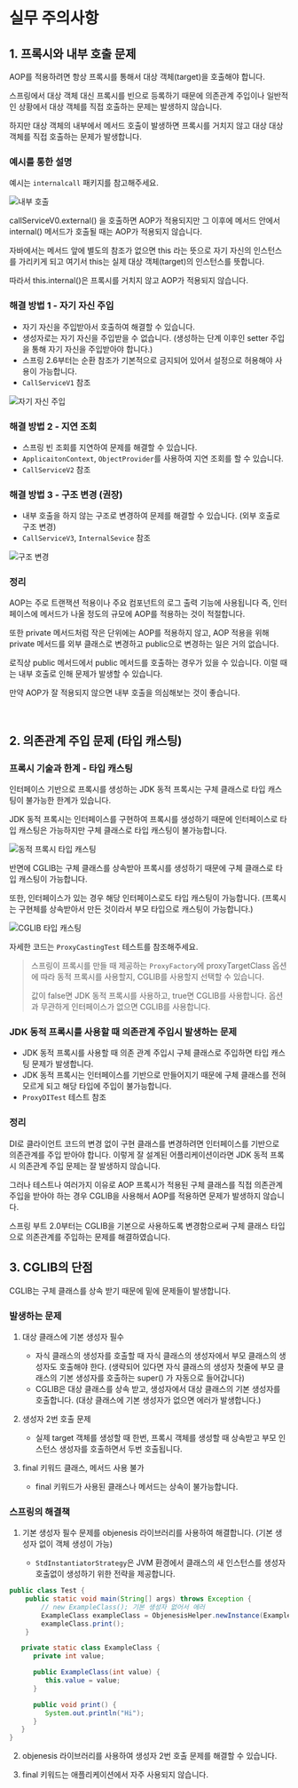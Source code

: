 # 실무 주의사항

## 1. 프록시와 내부 호출 문제

AOP를 적용하려면 항상 프록시를 통해서 대상 객체(target)을 호출해야 합니다.

스프링에서 대상 객체 대신 프록시를 빈으로 등록하기 때문에 의존관계 주입이나 일반적인 상황에서 대상 객체를 직접 호출하는 문제는 발생하지 않습니다.

하지만 대상 객체의 내부에서 메서드 호출이 발생하면 프록시를 거치지 않고 대상 대상 객체를 직접 호출하는 문제가 발생합니다.

### 예시를 통한 설명

예시는 `internalcall` 패키지를 참고해주세요.

![내부 호출](../image/proxy_internalcall.png)

callServiceV0.external() 을 호출하면 AOP가 적용되지만 그 이후에 메서드 안에서 internal() 메서드가 호출될 때는 AOP가 적용되지 않습니다.

자바에서는 메서드 앞에 별도의 참조가 없으면 this 라는 뜻으로 자기 자신의 인스턴스를 가리키게 되고 여기서 this는 실제 대상 객체(target)의 인스턴스를 뜻합니다.

따라서 this.internal()은 프록시를 거치지 않고 AOP가 적용되지 않습니다.

### 해결 방법 1 - 자기 자신 주입

- 자기 자신을 주입받아서 호출하여 해결할 수 있습니다.
- 생성자로는 자기 자신을 주입받을 수 없습니다. (생성하는 단계 이후인 setter 주입을 통해 자기 자신을 주입받아야 합니다.)
- 스프링 2.6부터는 순환 참조가 기본적으로 금지되어 있어서 설정으로 허용해야 사용이 가능합니다.
- `CallServiceV1` 참조

![자기 자신 주입](../image/inject_myself.png)

### 해결 방법 2 - 지연 조회

- 스프링 빈 조회를 지연하여 문제를 해결할 수 있습니다.
- `ApplicaitonContext`, `ObjectProvider`를 사용하여 지연 조회를 할 수 있습니다.
- `CallServiceV2` 참조

### 해결 방법 3 - 구조 변경 (권장)

- 내부 호출을 하지 않는 구조로 변경하여 문제를 해결할 수 있습니다. (외부 호출로 구조 변경)
- `CallServiceV3`, `InternalSevice` 참조

![구조 변경](../image/change_structure.png)

### 정리

AOP는 주로 트랜잭션 적용이나 주요 컴포넌트의 로그 출력 기능에 사용됩니다 
즉, 인터페이스에 메서드가 나올 정도의 규모에 AOP를 적용하는 것이 적절합니다.

또한 private 메서드처럼 작은 단위에는 AOP를 적용하지 않고, 
AOP 적용을 위해 private 메서드를 외부 클래스로 변경하고 public으로 변경하는 일은 거의 없습니다.

로직상 public 메서드에서 public 메서드를 호출하는 경우가 있을 수 있습니다. 이럴 때는 내부 호출로 인해 문제가 발생할 수 있습니다.

만약 AOP가 잘 적용되지 않으면 내부 호출을 의심해보는 것이 좋습니다.

<br>

## 2. 의존관계 주입 문제 (타입 캐스팅)

### 프록시 기술과 한계 - 타입 캐스팅

인터페이스 기반으로 프록시를 생성하는 JDK 동적 프록시는 구체 클래스로 타입 캐스팅이 불가능한 한계가 있습니다.

JDK 동적 프록시는 인터페이스를 구현하여 프록시를 생성하기 때문에 인터페이스로 타입 캐스팅은 가능하지만 구체 클래스로 타입 캐스팅이 불가능합니다.

![동적 프록시 타입 캐스팅](../image/jdk_dynamic_type_casting.png)

반면에 CGLIB는 구체 클래스를 상속받아 프록시를 생성하기 때문에 구체 클래스로 타입 캐스팅이 가능합니다. 

또한, 인터페이스가 있는 경우 해당 인터페이스로도 타입 캐스팅이 가능합니다. (프록시는 구현체를 상속받아서 만든 것이라서 부모 타입으로 캐스팅이 가능합니다.) 

![CGLIB 타입 캐스팅](../image/cg_lib_type_casting.png)

자세한 코드는 `ProxyCastingTest` 테스트를 참조해주세요.

> 스프링이 프록시를 만들 때 제공하는 `ProxyFactory`에 proxyTargetClass 옵션에 따라 동적 프록시를 사용할지, CGLIB를 사용할지 선택할 수 있습니다.
>
> 값이 false면 JDK 동적 프록시를 사용하고, true면 CGLIB를 사용합니다. 옵션과 무관하게 인터페이스가 없으면 CGLIB를 사용합니다.

### JDK 동적 프록시를 사용할 때 의존관계 주입시 발생하는 문제

- JDK 동적 프록시를 사용할 때 의존 관계 주입시 구체 클래스로 주입하면 타입 캐스팅 문제가 발생합니다.
- JDK 동적 프록시는 인터페이스를 기반으로 만들어지기 때문에 구체 클래스를 전혀 모르게 되고 해당 타입에 주입이 불가능합니다.
- `ProxyDITest` 테스트 참조

### 정리

DI로 클라이언트 코드의 변경 없이 구현 클래스를 변경하려면 인터페이스를 기반으로 의존관계를 주입 받아야 합니다. 
이렇게 잘 설계된 어플리케이션이라면 JDK 동적 프록시 의존관계 주입 문제는 잘 발생하지 않습니다.

그러나 테스트나 여러가지 이유로 AOP 프록시가 적용된 구체 클래스를 직접 의존관계 주입을 받아야 하는 경우 CGLIB을 사용해서 AOP를 적용하면 문제가 발생하지 않습니다.

스프링 부트 2.0부터는 CGLIB을 기본으로 사용하도록 변경함으로써 구체 클래스 타입으로 의존관계를 주입하는 문제를 해결하였습니다.

## 3. CGLIB의 단점

CGLIB는 구체 클래스를 상속 받기 때문에 밑에 문제들이 발생합니다.

### 발생하는 문제

1. 대상 클래스에 기본 생성자 필수

    - 자식 클래스의 생성자를 호출할 때 자식 클래스의 생성자에서 부모 클래스의 생성자도 호출해야 한다. (생략되어 있다면 자식 클래스의 생성자 첫줄에 부모 클래스의 기본 생성자를 호출하는 super() 가 자동으로 들어갑니다)
    - CGLIB은 대상 클래스를 상속 받고, 생성자에서 대상 클래스의 기본 생성자를 호출합니다. (대상 클래스에 기본 생성자가 없으면 에러가 발생합니다.)

2. 생성자 2번 호출 문제
    
    - 실제 target 객체를 생성할 때 한번, 프록시 객체를 생성할 때 상속받고 부모 인스턴스 생성자를 호출하면서 두번 호출됩니다.
   
3. final 키워드 클래스, 메서드 사용 불가
    
    - final 키워드가 사용된 클래스나 메서드는 상속이 불가능합니다.

### 스프링의 해결책

1. 기본 생성자 필수 문제를 objenesis 라이브러리를 사용하여 해결합니다. (기본 생성자 없이 객체 생성이 가능)

   - `StdInstantiatorStrategy`은 JVM 환경에서 클래스의 새 인스턴스를 생성자 호출없이 생성하기 위한 전략을 제공합니다.

```java
public class Test {
    public static void main(String[] args) throws Exception {
        // new ExampleClass(); 기본 생성자 없어서 에러
        ExampleClass exampleClass = ObjenesisHelper.newInstance(ExampleClass.class); // 객체 생성
        exampleClass.print();
    }

   private static class ExampleClass {
      private int value;

      public ExampleClass(int value) {
         this.value = value;
      }

      public void print() {
         System.out.println("Hi");
      }
   }
}
```

2. objenesis 라이브러리를 사용하여 생성자 2번 호출 문제를 해결할 수 있습니다.

3. final 키워드는 애플리케이션에서 자주 사용되지 않습니다.

### 